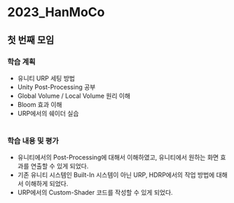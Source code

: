 # 2023_HanMoCo
## 첫 번째 모임
### 학습 계획
- 유니티 URP 세팅 방법
- Unity Post-Processing 공부
- Global Volume / Local Volume 원리 이해 
- Bloom 효과 이해
- URP에서의 쉐이더 실습
<br></br>
### 학습 내용 및 평가
- 유니티에서의 Post-Processing에 대해서 이해하였고, 유니티에서 원하는 화면 효과를 연출할 수 있게 되었다.
- 기존 유니티 시스템인 Built-In 시스템이 아닌 URP, HDRP에서의 작업 방법에 대해서 이해하게 되었다.
- URP에서의 Custom-Shader 코드를 작성할 수 있게 되었다.
